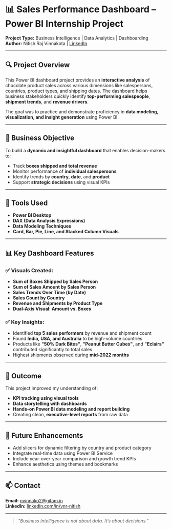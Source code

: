 # 📊 Sales Performance Dashboard – Power BI Internship Project  
**Project Type:** Business Intelligence | Data Analytics | Dashboarding  
**Author:** Nitish Raj Vinnakota | [LinkedIn](https://linkedin.com/in/vnr-nitish)

---

## 🔍 Project Overview

This Power BI dashboard project provides an **interactive analysis** of chocolate product sales across various dimensions like salespersons, countries, product types, and shipping dates. The dashboard helps business stakeholders quickly identify **top-performing salespeople**, **shipment trends**, and **revenue drivers**.

The goal was to practice and demonstrate proficiency in **data modeling, visualization, and insight generation** using Power BI.

---

## 🎯 Business Objective

To build a **dynamic and insightful dashboard** that enables decision-makers to:
- Track **boxes shipped and total revenue**
- Monitor performance of **individual salespersons**
- Identify trends by **country**, **date**, and **product**
- Support **strategic decisions** using visual KPIs

---

## 🧰 Tools Used

- **Power BI Desktop**  
- **DAX (Data Analysis Expressions)**  
- **Data Modeling Techniques**  
- **Card, Bar, Pie, Line, and Stacked Column Visuals**

---

## 📊 Key Dashboard Features

### ✅ Visuals Created:
- **Sum of Boxes Shipped by Sales Person**
- **Sum of Sales Amount by Sales Person**
- **Sales Trends Over Time (by Date)**
- **Sales Count by Country**
- **Revenue and Shipments by Product Type**
- **Dual-Axis Visual: Amount vs. Boxes**

### ✅ Key Insights:
- Identified **top 5 sales performers** by revenue and shipment count
- Found **India, USA, and Australia** to be high-volume countries
- Products like **"50% Dark Bites"**, **"Peanut Butter Cubes"**, and **"Eclairs"** contributed significantly to total sales
- Highest shipments observed during **mid-2022 months**

---

## 🏁 Outcome

This project improved my understanding of:
- **KPI tracking using visual tools**
- **Data storytelling with dashboards**
- **Hands-on Power BI data modeling and report building**
- Creating clean, **executive-level reports** from raw data

---

## 🚀 Future Enhancements

- Add slicers for dynamic filtering by country and product category  
- Integrate real-time data using Power BI Service  
- Include year-over-year comparison and growth trend KPIs  
- Enhance aesthetics using themes and bookmarks

---

## 📫 Contact

**Email:** nvinnako2@gitam.in  
**LinkedIn:** [linkedin.com/in/vnr-nitish](https://linkedin.com/in/vnr-nitish)

---

> *"Business Intelligence is not about data. It’s about decisions."*
